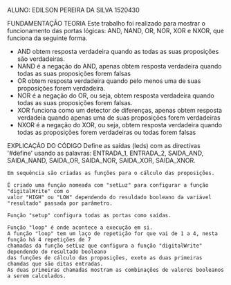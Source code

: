 ALUNO: EDILSON PEREIRA DA SILVA 1520430

FUNDAMENTAÇÃO TEORIA
	Este trabalho foi realizado para mostrar o funcionamento das portas lógicas: AND, NAND, OR, NOR, XOR e NXOR,
	que funciona da seguinte forma.

- AND obtem resposta verdadeira quando as todas as suas proposições são verdadeiras.
- NAND é a negação do AND, apenas obtem resposta verdadeira quando todas as suas proposições forem falsas
- OR obtem resposta verdadeira quando pelo menos uma de suas proposições forem verdadeira.
- NOR é a negação do OR, ou seja, obtem resposta verdadeira quando todas as suas proposições forem falsas.
- XOR funciona como um detector de diferenças, apenas obtem resposta verdadeia quando apenas uma de suas proposições forem verdadeiras
- NXOR é a negação do XOR, ou seja, obtem resposta verdadeira quando todas as proposições forem verdadeiras ou todas forem falsas

EXPLICAÇÃO DO CÓDIGO
	Define as saídas (leds) com as directivas '#define' usando as palavras: ENTRADA_1,
	ENTRADA_2, SAIDA_AND, SAIDA_NAND, SAIDA_OR, SAIDA_NOR, SAIDA_XOR, SAIDA_XNOR.

	Em sequência são criadas as funções para o cálculo das proposições. 

	É criado uma função nomeada com "setLuz" para configurar a função "digitalWrite" com o 
	valor "HIGH" ou "LOW" dependendo do resuldado booleano da variável "resultado" passada por parâmetro.
	
	Função "setup" configura todas as portas como saídas.

	Função "loop" é onde acontece a execução em si.
	A função "loop" tem um laço de repetição for que vai de 1 a 4, nesta função há 4 repetições de 7 
	chamadas da função setLuz que configura a função "digitalWrite" dependendo do resultado booleano 
	das funções de cálculo das proposições, exeto as duas primeiras chamdas que são ditas entradas.
	As duas primeiras chamadas mostram as combinações de valores booleanos a serem calculados.
